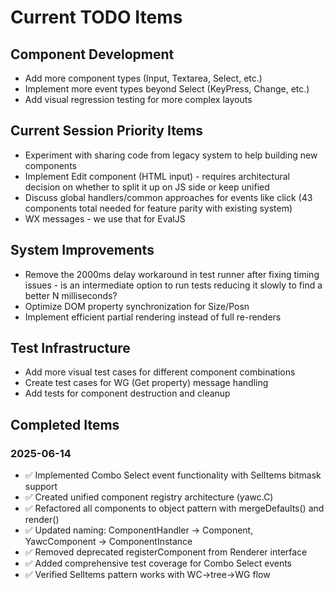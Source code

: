 # Current TODO Items

## Component Development

- Add more component types (Input, Textarea, Select, etc.)
- Implement more event types beyond Select (KeyPress, Change, etc.)
- Add visual regression testing for more complex layouts

## Current Session Priority Items

- Experiment with sharing code from legacy system to help building new components
- Implement Edit component (HTML input) - requires architectural decision on whether to split it up on JS side or keep unified
- Discuss global handlers/common approaches for events like click (43 components total needed for feature parity with existing system)
- WX messages - we use that for EvalJS

## System Improvements

- Remove the 2000ms delay workaround in test runner after fixing timing issues - is an intermediate option to run tests reducing it slowly to find a better N milliseconds?
- Optimize DOM property synchronization for Size/Posn
- Implement efficient partial rendering instead of full re-renders

## Test Infrastructure

- Add more visual test cases for different component combinations
- Create test cases for WG (Get property) message handling
- Add tests for component destruction and cleanup

## Completed Items

### 2025-06-14
- ✅ Implemented Combo Select event functionality with SelItems bitmask support
- ✅ Created unified component registry architecture (yawc.C)
- ✅ Refactored all components to object pattern with mergeDefaults() and render()
- ✅ Updated naming: ComponentHandler → Component, YawcComponent → ComponentInstance
- ✅ Removed deprecated registerComponent from Renderer interface
- ✅ Added comprehensive test coverage for Combo Select events
- ✅ Verified SelItems pattern works with WC→tree→WG flow
